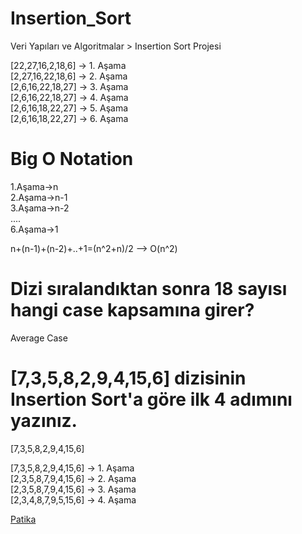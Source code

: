 # Insertion_Sort
Veri Yapıları ve Algoritmalar > Insertion Sort Projesi

[22,27,16,2,18,6] -> 1. Aşama <br>
[2,27,16,22,18,6] -> 2. Aşama <br>
[2,6,16,22,18,27] -> 3. Aşama <br>
[2,6,16,22,18,27] -> 4. Aşama <br>
[2,6,16,18,22,27] -> 5. Aşama <br>
[2,6,16,18,22,27] -> 6. Aşama <br>

# Big O Notation
1.Aşama->n <br>
2.Aşama->n-1 <br>
3.Aşama->n-2 <br>
.... <br>
6.Aşama->1 <br>

n+(n-1)+(n-2)+..+1=(n^2+n)/2 --> O(n^2)

# Dizi sıralandıktan sonra 18 sayısı hangi case kapsamına girer?
Average Case

# [7,3,5,8,2,9,4,15,6] dizisinin Insertion Sort'a göre ilk 4 adımını yazınız.

[7,3,5,8,2,9,4,15,6]

[7,3,5,8,2,9,4,15,6] -> 1. Aşama <br>
[2,3,5,8,7,9,4,15,6] -> 2. Aşama <br>
[2,3,5,8,7,9,4,15,6] -> 3. Aşama <br>
[2,3,4,8,7,9,5,15,6] -> 4. Aşama <br>

[Patika](https://app.patika.dev/paths)
